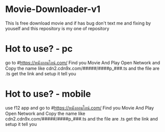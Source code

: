 # Movie-Downloader-v1
This Is free download movie and if has bug don't text me and fixing by youself and this repository is my one of repository

# Hot to use? - pc
go to #https://หนังออนไลน์.com/ Find you Movie And Play Open Network and Copy the name like cdn2.cdn9x.com/#####/####p_###.ts and the file are .ts
get the link and setup it tell you

# Hot to use? - mobile
use f12 app and go to #https://หนังออนไลน์.com/ Find you Movie And Play Open Network and Copy the name like cdn2.cdn9x.com/#####/####p_###.ts and the file are .ts
get the link and setup it tell you
